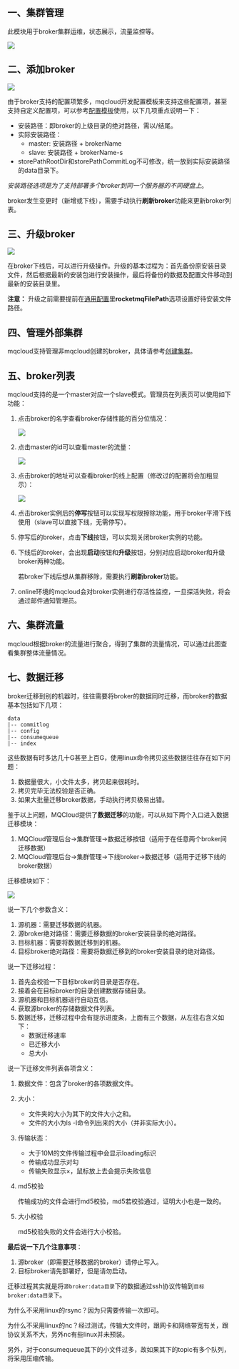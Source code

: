 ## 一、<span id="clusterList">集群管理</span>

此模块用于broker集群运维，状态展示，流量监控等。

![](img/cluster.png)

## 二、<span id="addbroker">添加broker</span>

![](img/add_master.png)

由于broker支持的配置项繁多，mqcloud开发配置模板来支持这些配置项，甚至支持自定义配置项，可以参考[配置模板](./brokerConfig)使用，以下几项重点说明一下：

* 安装路径：即broker的上级目录的绝对路径，需以/结尾。
* 实际安装路径：
  * master: 安装路径 + brokerName
  * slave: 安装路径 + brokerName-s
* storePathRootDir和storePathCommitLog不可修改，统一放到实际安装路径的data目录下。

*安装路径选项是为了支持部署多个broker到同一个服务器的不同硬盘上*。

broker发生变更时（新增或下线），需要手动执行**刷新broker**功能来更新broker列表。

## 三、<span id="upgradebroker">升级broker</span>

![](img/upgradeBroker.png)

在broker下线后，可以进行升级操作。升级的基本过程为：首先备份原安装目录文件，然后根据最新的安装包进行安装操作，最后将备份的数据及配置文件移动到最新的安装目录里。

**注意：** 升级之前需要提前在[通用配置](./commonConfig)里**rocketmqFilePath**选项设置好待安装文件路径。

## 四、<span id="ext">管理外部集群</span>

mqcloud支持管理非mqcloud创建的broker，具体请参考[创建集群](https://github.com/sohutv/mqcloud/wiki/%E5%88%9B%E5%BB%BA%E9%9B%86%E7%BE%A4)。

## 五、<span id="brokerList">broker列表</span>

mqcloud支持的是一个master对应一个slave模式。管理员在列表页可以使用如下功能：

1. 点击broker的名字查看broker存储性能的百分位情况：

   ![](img/brokerPerf.png)

2. 点击master的id可以查看master的流量：

   ![](img/brokerTraffic.png)

3. 点击broker的地址可以查看broker的线上配置（修改过的配置将会加粗显示）：

   ![](img/brokerOnlineConfig.png)

4. 点击broker实例后的**停写**按钮可以实现写权限擦除功能，用于broker平滑下线使用（slave可以直接下线，无需停写）。

5. 停写后的broker，点击**下线**按钮，可以实现关闭broker实例的功能。

6. 下线后的broker，会出现**启动**按钮和**升级**按钮，分别对应启动broker和升级broker两种功能。

   若broker下线后想从集群移除，需要执行**刷新broker**功能。

7. online环境的mqcloud会对broker实例进行存活性监控，一旦探活失败，将会通过邮件通知管理员。

## 六、<span id="clusterTraffic">集群流量</span>

mqcloud根据broker的流量进行聚合，得到了集群的流量情况，可以通过此图查看集群整体流量情况。

## 七、<span id="migrate">数据迁移</span>

broker迁移到别的机器时，往往需要将broker的数据同时迁移，而broker的数据基本包括如下几项：

```
data
|-- commitlog
|-- config
|-- consumequeue
|-- index
```

这些数据有时多达几十G甚至上百G，使用linux命令拷贝这些数据往往存在如下问题：

1. 数据量很大，小文件太多，拷贝起来很耗时。
2. 拷贝完毕无法校验是否正确。
3. 如果大批量迁移broker数据，手动执行拷贝极易出错。

鉴于以上问题，MQCloud提供了**数据迁移**的功能，可以从如下两个入口进入数据迁移模块：

1. MQCloud管理后台->集群管理->数据迁移按钮（适用于在任意两个broker间迁移数据）
2. MQCloud管理后台->集群管理->下线broker->数据迁移（适用于迁移下线的broker数据）

迁移模块如下：

![](img/migrate.png)

说一下几个参数含义：

1. 源机器：需要迁移数据的机器。
2. 源broker绝对路径：需要迁移数据的broker安装目录的绝对路径。
3. 目标机器：需要将数据迁移到的机器。
4. 目标broker绝对路径：需要将数据迁移到的broker安装目录的绝对路径。

说一下迁移过程：

1. 首先会校验一下目标broker的目录是否存在。
2. 接着会在目标broker的目录创建数据存储目录。
3. 源机器和目标机器进行自动互信。
4. 获取源broker的存储数据文件列表。
5. 数据迁移，迁移过程中会有提示进度条，上面有三个数据，从左往右含义如下：
   * 数据迁移速率
   * 已迁移大小
   * 总大小

说一下迁移文件列表各项含义：

1. 数据文件：包含了broker的各项数据文件。

2. 大小：

   * 文件夹的大小为其下的文件大小之和。
   * 文件的大小为ls -l命令列出来的大小（并非实际大小）。

3. 传输状态：

   * 大于10M的文件传输过程中会显示loading标识
   * 传输成功显示对勾
   * 传输失败显示×，鼠标放上去会提示失败信息

4. md5校验

   传输成功的文件会进行md5校验，md5若校验通过，证明大小也是一致的。

5. 大小校验

   md5校验失败的文件会进行大小校验。

**最后说一下几个注意事项**：

1. 源broker（即需要迁移数据的broker）请停止写入。
2. 目标broker请先部署好，但是请勿启动。

迁移过程其实就是将`源broker:data目录`下的数据通过ssh协议传输到`目标broker:data目录`下。

为什么不采用linux的rsync？因为只需要传输一次即可。

为什么不采用linux的nc？经过测试，传输大文件时，跟网卡和网络带宽有关，跟协议关系不大，另外nc有些linux并未预装。

另外，对于consumequeue其下的小文件过多，故如果其下的topic有多个队列，将采用压缩传输。